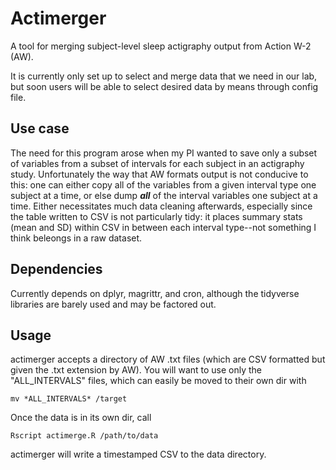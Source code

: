# Actimerger

A tool for merging subject-level sleep actigraphy output from Action W-2 (AW). 

It is currently only set up to select and merge data that we need in our lab, but soon users will be able to select desired data 
by means through config file. 

## Use case
The need for this program arose when my PI wanted to save only a subset of variables from a subset of intervals for each subject
in an actigraphy study. Unfortunately the way that AW formats output is not conducive to this: one can either copy all of the variables
from a given interval type one subject at a time, or else dump ***all*** of the interval variables one subject at a time. Either necessitates much data cleaning afterwards, especially since the table written to CSV is not particularly tidy: it places summary stats (mean and SD) within CSV in between
each interval type--not something I think beleongs in a raw dataset. 

## Dependencies 
Currently depends on dplyr, magrittr, and cron, although the tidyverse libraries are barely used and may be factored out.

## Usage
actimerger accepts a directory of AW .txt files (which are CSV formatted but given the .txt extension by AW). 
You will want to use only the "ALL_INTERVALS" files, which can easily be moved to their own dir with 

`mv *ALL_INTERVALS* /target`

Once the data is in its own dir, call

`Rscript actimerge.R /path/to/data`

actimerger will write a timestamped CSV to the data directory. 
